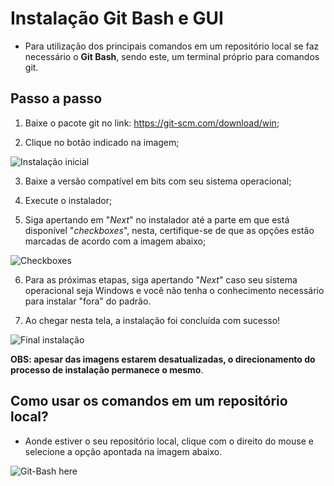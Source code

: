 # Instalação Git Bash e GUI

* Para utilização dos principais comandos em um repositório local se faz necessário o **Git Bash**, sendo este, um terminal próprio para comandos git.

## Passo a passo


1. Baixe o pacote git no link: https://git-scm.com/download/win;

2. Clique no botão indicado na imagem;

   

![Instalação inicial](https://dicasdeprogramacao.com.br/images/como-instalar-o-git-no-windows/site-download-git.png)




3. Baixe a versão compatível em bits com seu sistema operacional;

4. Execute o instalador;

5. Siga apertando em "_Next_" no instalador até a parte em que está disponível "_checkboxes_", nesta, certifique-se de que as opções estão marcadas de acordo com a imagem abaixo; 

   

![Checkboxes](https://dicasdeprogramacao.com.br/images/como-instalar-o-git-no-windows/instalador-git-03-componentes.png)




6. Para as próximas etapas, siga apertando "_Next_" caso seu sistema operacional seja Windows e você não tenha o conhecimento necessário para instalar "fora" do padrão.

7. Ao chegar nesta tela, a instalação foi concluída com sucesso! 

   

![Final instalação](https://dicasdeprogramacao.com.br/images/como-instalar-o-git-no-windows/instalador-git-11-finalizar-instalacao.png)



**OBS: apesar das imagens estarem desatualizadas, o direcionamento do processo de instalação permanece o mesmo**.


## Como usar os comandos em um repositório local?


* Aonde estiver o seu repositório local, clique com o direito do mouse e selecione a opção apontada na imagem abaixo. 

  

![Git-Bash here](https://jcutrer.com/wp-content/uploads/2018/01/git-bash-here-right-click.png.webp)



